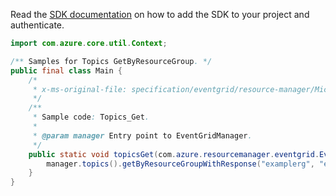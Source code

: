 Read the [SDK documentation](https://github.com/Azure/azure-sdk-for-java/blob/azure-resourcemanager-eventgrid_1.1.0-beta.3/sdk/eventgrid/azure-resourcemanager-eventgrid/README.md) on how to add the SDK to your project and authenticate.

```java
import com.azure.core.util.Context;

/** Samples for Topics GetByResourceGroup. */
public final class Main {
    /*
     * x-ms-original-file: specification/eventgrid/resource-manager/Microsoft.EventGrid/stable/2021-12-01/examples/Topics_Get.json
     */
    /**
     * Sample code: Topics_Get.
     *
     * @param manager Entry point to EventGridManager.
     */
    public static void topicsGet(com.azure.resourcemanager.eventgrid.EventGridManager manager) {
        manager.topics().getByResourceGroupWithResponse("examplerg", "exampletopic2", Context.NONE);
    }
}
```
